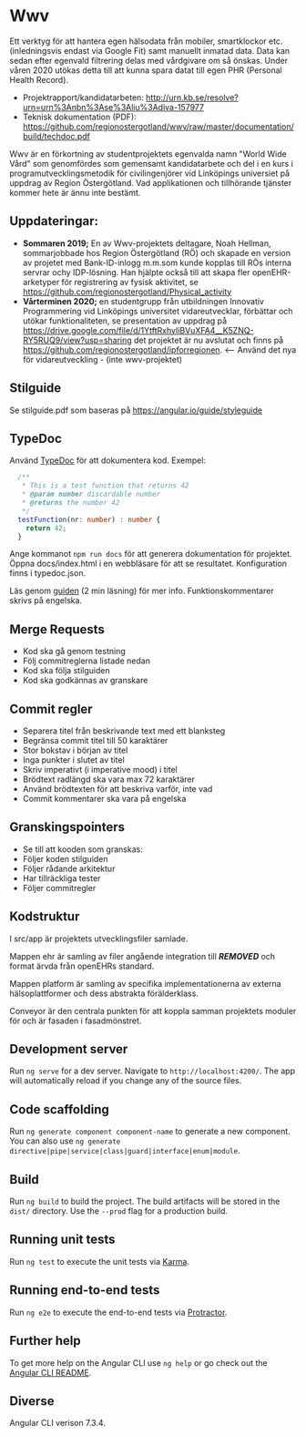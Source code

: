 # Wwv
Ett verktyg för att hantera egen hälsodata från mobiler, smartklockor etc. (inledningsvis endast via Google Fit) samt manuellt inmatad data. 
Data kan sedan efter egenvald filtrering delas med vårdgivare om så önskas. Under våren 2020 utökas detta till att kunna spara
datat till egen PHR (Personal Health Record). 

* Projektrapport/kandidatarbeten: http://urn.kb.se/resolve?urn=urn%3Anbn%3Ase%3Aliu%3Adiva-157977
* Teknisk dokumentation (PDF): https://github.com/regionostergotland/wwv/raw/master/documentation/build/techdoc.pdf

Wwv är en förkortning av studentprojektets egenvalda namn "World Wide Vård" som genomfördes som gemensamt kandidatarbete 
och del i en kurs i programutvecklingsmetodik för civilingenjörer vid Linköpings universiet på uppdrag av Region Östergötland.
Vad applikationen och tillhörande tjänster kommer hete är ännu inte bestämt.

## Uppdateringar:
- **Sommaren 2019;** En av Wwv-projektets deltagare, Noah Hellman, sommarjobbade hos Region Östergötland (RÖ) och skapade en version av projetet med Bank-ID-inlogg m.m.som kunde kopplas till RÖs interna servrar ochy IDP-lösning. Han hjälpte också till att skapa fler openEHR-arketyper för registrering av fysisk aktivitet, se https://github.com/regionostergotland/Physical_activity
- **Vårterminen 2020;** en studentgrupp från utbildningen Innovativ Programmering vid Linköpings universitet vidareutvecklar, förbättar och utökar funktionaliteten, se presentation av uppdrag på https://drive.google.com/file/d/1YtftRxhyIiBVuXFA4__K5ZNQ-RY5RUQ9/view?usp=sharing det projektet är nu avslutat och finns på https://github.com/regionostergotland/ipforregionen. <-- Använd det nya för vidareutveckling - (inte wwv-projektet)

## Stilguide

Se stilguide.pdf som baseras på https://angular.io/guide/styleguide

## TypeDoc
Använd [TypeDoc](https://typedoc.org/)  för att dokumentera kod. Exempel:

```TypeScript
  /**
   * This is a test function that returns 42
   * @param number discardable number
   * @returns the number 42
   */
  testFunction(nr: number) : number {
    return 42;
  }
```

Ange kommanot `npm run docs` för att generera dokumentation för projektet. Öppna docs/index.html
i en webbläsare för att se resultatet. Konfiguration finns i typedoc.json.


Läs genom [guiden](https://typedoc.org/guides/doccomments/) (2 min läsning) för
mer info. Funktionskommentarer skrivs på engelska.


## Merge Requests
* Kod ska gå genom testning
* Följ commitreglerna listade nedan
* Kod ska följa stilguiden
* Kod ska godkännas av granskare


## Commit regler
* Separera titel från beskrivande text med ett blanksteg
* Begränsa commit titel till 50 karaktärer
* Stor bokstav i början av titel
* Inga punkter i slutet av titel
* Skriv imperativt (i imperative mood) i titel
* Brödtext radlängd ska vara max 72 karaktärer
* Använd brödtexten för att beskriva varför, inte vad     
* Commit kommentarer ska vara på engelska

## Granskingspointers
* Se till att kooden som granskas:
* Följer koden stilguiden
* Följer rådande arkitektur
* Har tillräckliga tester
* Följer commitregler

## Kodstruktur
I src/app är projektets utvecklingsfiler samlade.

Mappen ehr är samling av filer angående integration till ***REMOVED*** och format ärvda
från openEHRs standard.

Mappen platform är samling av specifika implementationerna av externa
hälsoplattformer och dess abstrakta förälderklass.

Conveyor är den centrala punkten för att koppla samman projektets moduler för
och är fasaden i fasadmönstret.

## Development server
Run `ng serve` for a dev server. Navigate to `http://localhost:4200/`. The app will automatically reload if you change any of the source files.

## Code scaffolding

Run `ng generate component component-name` to generate a new component. You can also use `ng generate directive|pipe|service|class|guard|interface|enum|module`.

## Build

Run `ng build` to build the project. The build artifacts will be stored in the `dist/` directory. Use the `--prod` flag for a production build.

## Running unit tests

Run `ng test` to execute the unit tests via [Karma](https://karma-runner.github.io).

## Running end-to-end tests

Run `ng e2e` to execute the end-to-end tests via [Protractor](http://www.protractortest.org/).

## Further help

To get more help on the Angular CLI use `ng help` or go check out the [Angular CLI README](https://github.com/angular/angular-cli/blob/master/README.md).

## Diverse
 Angular CLI verison 7.3.4.

